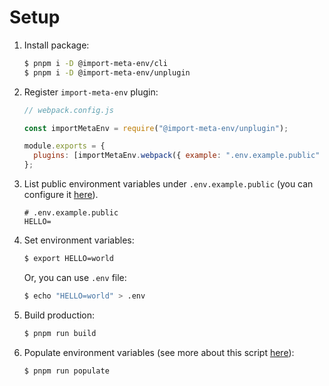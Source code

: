 # Setup

1. Install package:

   ```sh
   $ pnpm i -D @import-meta-env/cli
   $ pnpm i -D @import-meta-env/unplugin
   ```

1. Register `import-meta-env` plugin:

   ```js
   // webpack.config.js

   const importMetaEnv = require("@import-meta-env/unplugin");

   module.exports = {
     plugins: [importMetaEnv.webpack({ example: ".env.example.public" })],
   };
   ```

1. List public environment variables under `.env.example.public` (you can configure it [here](../../unplugin/README.md#api)).

   ```
   # .env.example.public
   HELLO=
   ```

1. Set environment variables:

   ```sh
   $ export HELLO=world
   ```

   Or, you can use `.env` file:

   ```sh
   $ echo "HELLO=world" > .env
   ```

1. Build production:

   ```sh
   $ pnpm run build
   ```

1. Populate environment variables (see more about this script [here](../../cli/README.md#api)):

   ```sh
   $ pnpm run populate
   ```
